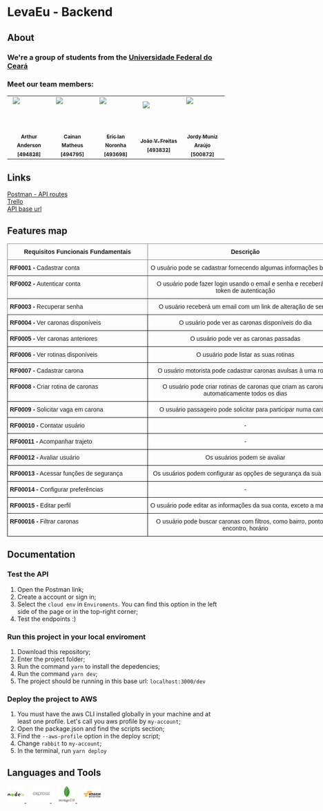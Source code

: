 # LevaEu - Backend

## About
### We're a group of students from the [Universidade Federal do Ceará](https://www.ufc.br/)
### Meet our team members:
<table>
  <tr>
    <td align="center">
      <a href="https://www.linkedin.com/in/arthur-anderson-2328ab201/">
        <img src="https://pps.whatsapp.net/v/t61.24694-24/219342397_2105549836274437_1435454248764216795_n.jpg?ccb=11-4&oh=c8fe577e5c81c7bafce3658a4679dc5d&oe=61E450C7"
          style="object-fit: cover; min-width: 75px; min-height: 75px" /><br/>
        <sub><b>Arthur Anderson [494828]</b></sub>
      </a><br/>
     </td>
     <td align="center">
      <a href="https://www.linkedin.com/in/cainan-matheus-coelho-464988209/">
        <img src="https://pps.whatsapp.net/v/t61.24694-24/170203380_199410605024521_990128832251816207_n.jpg?ccb=11-4&oh=01_AVwgle9fxGly8Ti06K1D6nWWigLsbyblu-iGIpZYgecJqw&oe=61E46090" style="object-fit: cover; min-width: 75px; min-height: 75px" /><br/>
        <sub><b>Cainan Matheus [494795]</b></sub>
      </a><br/>
     </td>
     <td align="center">
      <a href="https://www.linkedin.com/in/eric-ian-noronha-junqueira-bb40091a7/">
        <img src="https://pps.whatsapp.net/v/t61.24694-24/118121396_4820681414616487_6128499254549711151_n.jpg?ccb=11-4&oh=01_AVy8J1Jn5wOzl1ADSk4DWowMQr7VeEIPEZspdsOXPvyJ-g&oe=61E3405B" style="object-fit: cover; min-width: 75px; min-height: 75px" /><br/>
        <sub><b>Eric Ian Noronha [493698]</b></sub>
      </a><br/>
     </td>
     <td align="center">
      <a href="https://www.linkedin.com/in/joaovictorfreitas/">
        <img src="https://pps.whatsapp.net/v/t61.24694-24/206839049_283220749997671_2520275226822973404_n.jpg?ccb=11-4&oh=9546433c7ffd552c1e7b57f213aad367&oe=61E342CC" style="object-fit: cover; min-width: 75px; min-height: 75px" /><br/>
        <sub><b>João V. Freitas [493832]</b></sub>
      </a><br/>
     </td>
     <td align="center">
      <a href="https://www.linkedin.com/in/jordy-muniz-b34072117/">
        <img src="https://pps.whatsapp.net/v/t61.24694-24/227294886_1956698397827733_582205399039699056_n.jpg?ccb=11-4&oh=dd5d21579b28b474824b91ae9bc049e3&oe=61E41672" style="object-fit: cover; min-width: 75px; min-height: 75px" /><br/>
        <sub><b>Jordy Muniz Araújo [500872]</b></sub>
      </a><br/>
     </td>
  </tr>
</table>

## Links
[Postman - API routes](https://www.postman.com/winter-resonance-1974/workspace/levaeu/request/6751126-d541ad76-5f19-4d4d-bfab-83355e33795d)<br>
[Trello](https://trello.com/b/RcivNDqd/levaeu)<br>
[API base url](https://s7mjf3rnvf.execute-api.us-east-1.amazonaws.com/dev)

## Features map
<style type="text/css">
.tg  {border-collapse:collapse;border-spacing:0;}
.tg td{border-color:black;border-style:solid;border-width:1px;font-family:Arial, sans-serif;font-size:14px;
  overflow:hidden;padding:10px 5px;word-break:normal;}
.tg th{border-color:black;border-style:solid;border-width:1px;font-family:Arial, sans-serif;font-size:14px;
  font-weight:normal;overflow:hidden;padding:10px 5px;word-break:normal;}
.tg .tg-c3ow{border-color:inherit;text-align:center;vertical-align:top}
.tg .tg-0pky{border-color:inherit;text-align:left;vertical-align:top}
.tg .tg-0lax{text-align:left;vertical-align:top}
</style>
<table class="tg" style="undefined;table-layout: fixed; width: 1009px">
  <colgroup>
  <col style="width: 325px">
  <col style="width: 454px">
  <col style="width: 230px">
  </colgroup>
  <thead>
    <tr>
      <th class="tg-c3ow"><span style="font-weight:bold">Requisitos Funcionais Fundamentais</span></th>
      <th class="tg-c3ow"><span style="font-weight:bold">Descrição</span></th>
      <th class="tg-c3ow"><span style="font-weight:bold">Codificação</span></th>
    </tr>
  </thead>
  <tbody>
    <tr>
      <td class="tg-0pky"><span style="font-weight:bold">RF0001 -</span> Cadastrar conta</td>
      <td class="tg-c3ow" style="text-align: center;">O usuário pode se cadastrar fornecendo algumas informações básicas</td>
      <td class="tg-c3ow"><a href="https://github.com/RabbitUFC/leva-eu-backend/blob/develop/src/controllers/users.js#L10" target="_blank" rel="noopener noreferrer">código</a></td>
    </tr>
    <tr>
      <td class="tg-0pky"><span style="font-weight:bold">RF0002 - </span>Autenticar conta</td>
      <td class="tg-0pky" style="text-align: center;">O usuário pode fazer login usando o email e senha e receberá um token de autenticação</td>
      <td class="tg-c3ow" style="text-align: center;"><a href="https://github.com/RabbitUFC/leva-eu-backend/blob/develop/src/controllers/auth.js#L7" target="_blank" rel="noopener noreferrer">código</a></td>
    </tr>
    <tr>
      <td class="tg-0pky"><span style="font-weight:bold">RF0003 - </span><span style="font-weight:normal">Recuperar senha</span></td>
      <td class="tg-0pky" style="text-align: center;">O usuário receberá um email com um link de alteração de senha</td>
      <td class="tg-c3ow" style="text-align: center;">-</td>
    </tr>
    <tr>
      <td class="tg-0lax"><span style="font-weight:bold">RF0004 -</span> Ver caronas disponíveis</td>
      <td class="tg-0lax" style="text-align: center;">O usuário pode ver as caronas disponíveis do dia</td>
      <td class="tg-c3ow" style="text-align: center;">-</td>
    </tr>
    <tr>
      <td class="tg-0lax"><span style="font-weight:bold">RF0005 -</span> Ver caronas anteriores</td>
      <td class="tg-0lax" style="text-align: center;">O usuário pode ver as caronas passadas</td>
      <td class="tg-0lax" style="text-align: center;">-</td>
    </tr>
    <tr>
      <td class="tg-0lax"><span style="font-weight:bold">RF0006 -</span> Ver rotinas disponíveis</td>
      <td class="tg-0lax" style="text-align: center;">O usuário pode listar as suas rotinas</td>
      <td class="tg-c3ow" style="text-align: center;"><a href="https://github.com/RabbitUFC/leva-eu-backend/blob/develop/src/controllers/routines.js" target="_blank" rel="noopener noreferrer">código</a></td>
    </tr>
    <tr>
      <td class="tg-0lax"><span style="font-weight:bold">RF0007 -</span> Cadastrar carona</td>
      <td class="tg-0lax" style="text-align: center;">O usuário motorista pode cadastrar caronas avulsas à uma rotina</td>
      <td class="tg-0lax" style="text-align: center;">-</td>
    </tr>
    <tr>
      <td class="tg-0lax"><span style="font-weight:bold">RF0008 -</span> Criar rotina de caronas</td>
      <td class="tg-0lax" style="text-align: center;">O usuário pode criar rotinas de caronas que criam as caronas automaticamente todos os dias</td>
      <td class="tg-c3ow"><a href="https://github.com/RabbitUFC/leva-eu-backend/blob/develop/src/controllers/routines.js" target="_blank" rel="noopener noreferrer">código</a></td>
    </tr>
    <tr>
      <td class="tg-0lax"><span style="font-weight:bold">RF0009 -</span> Solicitar vaga em carona</td>
      <td class="tg-0lax" style="text-align: center;">O usuário passageiro pode solicitar para participar numa carona</td>
      <td class="tg-0lax" style="text-align: center;">-</td>
    </tr>
    <tr>
      <td class="tg-0lax"><span style="font-weight:bold">RF00010 -</span> Contatar usuário</td>
      <td class="tg-0lax" style="text-align: center;">-</td>
      <td class="tg-0lax" style="text-align: center;">-</td>
    </tr>
    <tr>
      <td class="tg-0lax"><span style="font-weight:bold">RF00011 -</span> Acompanhar trajeto</td>
      <td class="tg-0lax" style="text-align: center;">-</td>
      <td class="tg-0lax" style="text-align: center;">-</td>
    </tr>
    <tr>
      <td class="tg-0lax"><span style="font-weight:bold">RF00012 -</span> Avaliar usuário</td>
      <td class="tg-0lax" style="text-align: center;">Os usuários podem se avaliar</td>
      <td class="tg-0lax" style="text-align: center;">-</td>
    </tr>
    <tr>
      <td class="tg-0lax"><span style="font-weight:bold">RF00013 -</span> Acessar funções de segurança</td>
      <td class="tg-0lax" style="text-align: center;">Os usuários podem configurar as opções de segurança da sua conta</td>
      <td class="tg-0lax" style="text-align: center;">-</td>
    </tr>
    <tr>
      <td class="tg-0lax"><span style="font-weight:bold">RF00014 -</span> Configurar preferências</td>
      <td class="tg-0lax" style="text-align: center;">-</td>
      <td class="tg-0lax" style="text-align: center;">-</td>
    </tr>
    <tr>
      <td class="tg-0lax"><span style="font-weight:bold">RF00015 -</span> Editar perfil</td>
      <td class="tg-0lax" style="text-align: center;">O usuário pode editar as informações da sua conta, exceto a matrícula</td>
      <td class="tg-c3ow"><a href="https://github.com/RabbitUFC/leva-eu-backend/blob/develop/src/controllers/users.js#L107" target="_blank" rel="noopener noreferrer">código</a></td>
    </tr>
    <tr>
      <td class="tg-0lax"><span style="font-weight:bold">RF00016 -</span> Filtrar caronas</td>
      <td class="tg-0lax" style="text-align: center;">O usuário pode buscar caronas com filtros, como bairro, pontos de encontro, horário</td>
      <td class="tg-0lax" style="text-align: center;">-</td>
    </tr>
  </tbody>
</table>

## Documentation
### Test the API
1. Open the Postman link;
2. Create a account or sign in;
3. Select the `cloud env` in `Enviroments`. You can find this option in the left side of the page or in the top-right corner;
4. Test the endpoints :)

### Run this project in your local enviroment
1. Download this repository;
2. Enter the project folder;
3. Run the command `yarn` to install the depedencies;
4. Run the command `yarn dev`;
5. The project should be running in this base url: `localhost:3000/dev`

### Deploy the project to AWS
1. You must have the aws CLI installed globally in your machine and at least one profile. Let's call you aws profile by `my-account`;
2. Open the package.json and find the scripts section;
3. Find the `--aws-profile` option in the deploy script;
4. Change `rabbit` to `my-account`;
5. In the terminal, run `yarn deploy`

## Languages and Tools
<p align="left">
  <a href="https://nodejs.org" target="_blank" rel="noreferrer" style="margin-right: 15px;">
    <img src="https://raw.githubusercontent.com/devicons/devicon/master/icons/nodejs/nodejs-original-wordmark.svg" alt="nodejs" width="40" height="40" />
  </a>
  <a href="https://expressjs.com" target="_blank" rel="noreferrer" style="margin-right: 15px;">
    <img src="https://raw.githubusercontent.com/devicons/devicon/master/icons/express/express-original-wordmark.svg" alt="express" width="40" height="40" />
  </a>
  <a href="https://www.mongodb.com/" target="_blank" rel="noreferrer" style="margin-right: 15px;">
    <img src="https://raw.githubusercontent.com/devicons/devicon/master/icons/mongodb/mongodb-original-wordmark.svg" alt="mongodb" width="40" height="40" />
  </a>
  <a href="https://aws.amazon.com" target="_blank" rel="noreferrer" style="margin-right: 15px;">
    <img src="https://raw.githubusercontent.com/devicons/devicon/master/icons/amazonwebservices/amazonwebservices-original-wordmark.svg" alt="aws" width="40" height="40"     />
  </a>
</p>